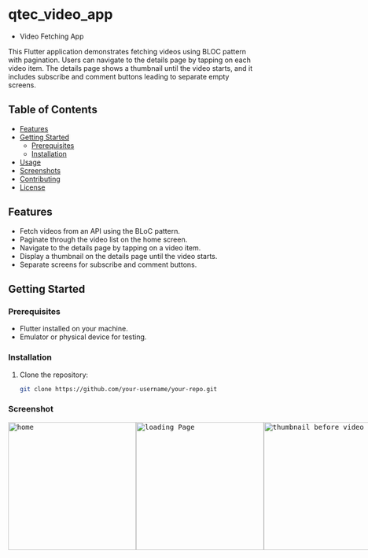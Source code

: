 # qtec_video_app

- Video Fetching App

This Flutter application demonstrates fetching videos using BLOC pattern with pagination. Users can navigate to the details page by tapping on each video item. The details page shows a thumbnail until the video starts, and it includes subscribe and comment buttons leading to separate empty screens.

## Table of Contents

- [Features](#features)
- [Getting Started](#getting-started)
  - [Prerequisites](#prerequisites)
  - [Installation](#installation)
- [Usage](#usage)
- [Screenshots](#screenshots)
- [Contributing](#contributing)
- [License](#license)

## Features

- Fetch videos from an API using the BLoC pattern.
- Paginate through the video list on the home screen.
- Navigate to the details page by tapping on a video item.
- Display a thumbnail on the details page until the video starts.
- Separate screens for subscribe and comment buttons.

## Getting Started

### Prerequisites

- Flutter installed on your machine.
- Emulator or physical device for testing.

### Installation

1. Clone the repository:

   ```bash
   git clone https://github.com/your-username/your-repo.git

### Screenshot
<kbd>
<div style="display: flex; justify-content: space-between;">
  <img alt="home" src="https://github.com/shakibhoseen/qtec_video_app/assets/61150626/fd4755a7-c33f-43b0-ae3b-b80f92787e89" width="260">
  <img alt="loading Page" src="https://github.com/shakibhoseen/qtec_video_app/assets/61150626/47d5d049-22a3-488a-8707-bbf9c7f85483" width="260">
   <img alt="thumbnail before video start" src="https://github.com/shakibhoseen/qtec_video_app/assets/61150626/89b6fff5-ec04-4f6b-8e00-2257c227ba5f" width="260">
  <img alt="video playing" src="https://github.com/shakibhoseen/qtec_video_app/assets/61150626/bc09df44-3c54-4875-85d3-741675869c48" width="260">
  
</div>
</kbd>
